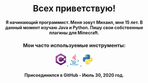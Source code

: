 <h1 align="center">Всех приветствую!</h1>
<h4 align="center">Я начинающий программист. Меня зовут Михаил, мне 15 лет. В данный момент изучаю Java и Python. Пишу свои собственные плагины для Minecraft.</h4>

<h3 align="center">Мои часто используемые инструменты:</h3>
<p align="center"> <a href="https://www.w3schools.com/cs/" target="_blank" rel="noreferrer"> <img src="https://raw.githubusercontent.com/devicons/devicon/master/icons/csharp/csharp-original.svg" alt="csharp" width="40" height="40"/> </a> <a href="https://www.java.com" target="_blank" rel="noreferrer"> <img src="https://raw.githubusercontent.com/devicons/devicon/master/icons/java/java-original.svg" alt="java" width="40" height="40"/> </a> <a href="https://www.python.org" target="_blank" rel="noreferrer"> <img src="https://raw.githubusercontent.com/devicons/devicon/master/icons/python/python-original.svg" alt="python" width="40" height="40"/> </a> </p>

<h4 align="center">Присоединился в GitHub - Июль 30, 2020 год.</h4>
